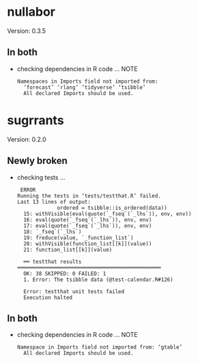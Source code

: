 # nullabor

Version: 0.3.5

## In both

*   checking dependencies in R code ... NOTE
    ```
    Namespaces in Imports field not imported from:
      ‘forecast’ ‘rlang’ ‘tidyverse’ ‘tsibble’
      All declared Imports should be used.
    ```

# sugrrants

Version: 0.2.0

## Newly broken

*   checking tests ...
    ```
     ERROR
    Running the tests in ‘tests/testthat.R’ failed.
    Last 13 lines of output:
                 ordered = tsibble::is_ordered(data))
      15: withVisible(eval(quote(`_fseq`(`_lhs`)), env, env))
      16: eval(quote(`_fseq`(`_lhs`)), env, env)
      17: eval(quote(`_fseq`(`_lhs`)), env, env)
      18: `_fseq`(`_lhs`)
      19: freduce(value, `_function_list`)
      20: withVisible(function_list[[k]](value))
      21: function_list[[k]](value)
      
      ══ testthat results  ═══════════════════════════════════════════════
      OK: 38 SKIPPED: 0 FAILED: 1
      1. Error: The tsibble data (@test-calendar.R#126) 
      
      Error: testthat unit tests failed
      Execution halted
    ```

## In both

*   checking dependencies in R code ... NOTE
    ```
    Namespace in Imports field not imported from: ‘gtable’
      All declared Imports should be used.
    ```

